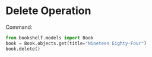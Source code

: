 # Delete Operation

Command:
```python
from bookshelf.models import Book
book = Book.objects.get(title="Nineteen Eighty-Four")
book.delete()
